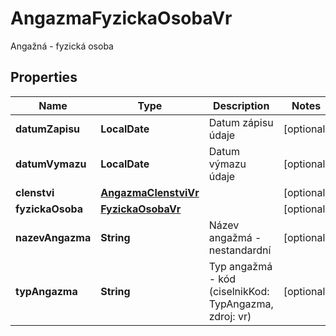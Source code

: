 

# AngazmaFyzickaOsobaVr

Angažná - fyzická osoba

## Properties

| Name | Type | Description | Notes |
|------------ | ------------- | ------------- | -------------|
|**datumZapisu** | **LocalDate** | Datum zápisu údaje |  [optional] |
|**datumVymazu** | **LocalDate** | Datum výmazu údaje |  [optional] |
|**clenstvi** | [**AngazmaClenstviVr**](AngazmaClenstviVr.md) |  |  [optional] |
|**fyzickaOsoba** | [**FyzickaOsobaVr**](FyzickaOsobaVr.md) |  |  [optional] |
|**nazevAngazma** | **String** | Název angažmá - nestandardní |  [optional] |
|**typAngazma** | **String** | Typ angažmá  - kód (ciselnikKod: TypAngazma, zdroj: vr)  |  [optional] |




